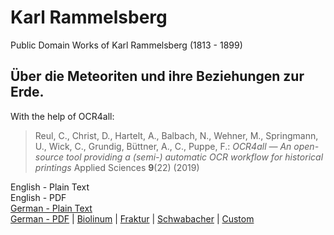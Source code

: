 # Karl Rammelsberg

Public Domain Works of Karl Rammelsberg (1813 - 1899)

## Über die Meteoriten und ihre Beziehungen zur Erde.

With the help of OCR4all:

> Reul, C., Christ, D., Hartelt, A., Balbach, N., Wehner, M., Springmann, U., Wick, C., Grundig, Büttner, A., C., Puppe, F.: *OCR4all — An open-source tool providing a (semi-) automatic OCR workflow for historical printings* Applied Sciences **9**(22) (2019)

English - Plain Text  
English - PDF  
[German - Plain Text](uber-die-meteoriten/full-text-german.md)  
[German - PDF](https://cdn.solaranamnesis.com/KarlRammelsberg/rammelsberg_meteoriten_1872_german.pdf) | [Biolinum](https://cdn.solaranamnesis.com/KarlRammelsberg/rammelsberg_meteoriten_1872_german_biolinum.pdf) | [Fraktur](https://cdn.solaranamnesis.com/KarlRammelsberg/rammelsberg_meteoriten_1872_german_frak.pdf) | [Schwabacher](https://cdn.solaranamnesis.com/KarlRammelsberg/rammelsberg_meteoriten_1872_german_swab.pdf) | [Custom](https://cdn.solaranamnesis.com/KarlRammelsberg/rammelsberg_meteoriten_1872_german_custom.pdf)  
